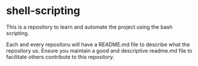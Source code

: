 # shell-scripting
This is a repository to learn and automate the project using the bash scripting.

Each and every repositoru will have a README.md file to describe what the repository us.
Ensure you maintain a good and descriptive readme.md file to facilitate others contribute to this repository.
